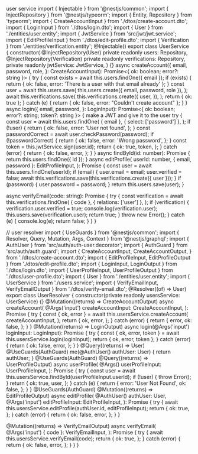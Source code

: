 user service
import { Injectable } from '@nestjs/common';
import { InjectRepository } from '@nestjs/typeorm';
import { Entity, Repository } from 'typeorm';
import { CreateAccountInput } from './dtos/create-account.dto';
import { LoginInput } from './dtos/login.dto';
import { User } from './entities/user.entity';
import { JwtService } from 'src/jwt/jwt.service';
import { EditProfileInput } from './dtos/edit-profile.dto';
import { Verification } from './entities/verification.entity';
@Injectable()
export class UserService {
constructor(
@InjectRepository(User) private readonly users: Repository<User>,
@InjectRepository(Verification)
private readonly verifications: Repository<Verification>,
private readonly jwtService: JwtService,
) {}
async createAccount({
email,
password,
role,
}: CreateAccountInput): Promise<{ ok: boolean; error?: string }> {
try {
const exists = await this.users.findOne({ email });
if (exists) {
return { ok: false, error: 'There is a user with that email already' };
}
const user = await this.users.save(
this.users.create({ email, password, role }),
);
await this.verifications.save(
this.verifications.create({
user,
}),
);
return { ok: true };
} catch (e) {
return { ok: false, error: "Couldn't create account" };
}
}
async login({
email,
password,
}: LoginInput): Promise<{ ok: boolean; error?: string; token?: string }> {
make a JWT and give it to the user
try {
const user = await this.users.findOne(
{ email },
{ select: ['password'] },
);
if (!user) {
return {
ok: false,
error: 'User not found',
};
}
const passwordCorrect = await user.checkPassword(password);
if (!passwordCorrect) {
return {
ok: false,
error: 'Wrong password',
};
}
const token = this.jwtService.sign(user.id);
return {
ok: true,
token,
};
} catch (error) {
return {
ok: false,
error,
};
}
}
async findById(id: number): Promise<User> {
return this.users.findOne({ id });
}
async editProfile(
userId: number,
{ email, password }: EditProfileInput,
): Promise<User> {
const user = await this.users.findOne(userId);
if (email) {
user.email = email;
user.verified = false;
await this.verifications.save(this.verifications.create({ user }));
}
if (password) {
user.password = password;
}
return this.users.save(user);
}

async verifyEmail(code: string): Promise<boolean> {
try {
const verification = await this.verifications.findOne(
{ code },
{ relations: ['user'] },
);
if (verification) {
verification.user.verified = true;
console.log(verification.user);
this.users.save(verification.user);
return true;
}
throw new Error();
} catch (e) {
console.log(e);
return false;
}
}
}

// user resolver
import { UseGuards } from '@nestjs/common';
import { Resolver, Query, Mutation, Args, Context } from '@nestjs/graphql';
import { AuthUser } from 'src/auth/auth-user.decorator';
import { AuthGuard } from 'src/auth/auth.guard';
import {
CreateAccountInput,
CreateAccountOutput,
} from './dtos/create-account.dto';
import { EditProfileInput, EditProfileOutput } from './dtos/edit-profile.dto';
import { LoginInput, LoginOutput } from './dtos/login.dto';
import { UserProfileInput, UserProfileOutput } from './dtos/user-profile.dto';
import { User } from './entities/user.entity';
import { UserService } from './users.service';
import { VerifyEmailInput, VerifyEmailOutput } from './dtos/verify-email.dto';
@Resolver((of) => User)
export class UserResolver {
constructor(private readonly usersService: UserService) {}
@Mutation((returns) => CreateAccountOutput)
async createAccount(
@Args('input') createAccountInput: CreateAccountInput,
): Promise<CreateAccountOutput> {
try {
const { ok, error } = await this.usersService.createAccount(
createAccountInput,
);
return {
ok,
error,
};
} catch (error) {
return {
error,
ok: false,
};
}
}
@Mutation((returns) => LoginOutput)
async login(@Args('input') loginInput: LoginInput): Promise<LoginOutput> {
try {
const { ok, error, token } = await this.usersService.login(loginInput);
return { ok, error, token };
} catch (error) {
return {
ok: false,
error,
};
}
}
@Query((returns) => User)
@UseGuards(AuthGuard)
me(@AuthUser() authUser: User) {
return authUser;
}
@UseGuards(AuthGuard)
@Query((returns) => UserProfileOutput)
async userProfile(
@Args() userProfileInput: UserProfileInput,
): Promise<UserProfileOutput> {
try {
const user = await this.usersService.findById(userProfileInput.userId);
if (!user) {
throw Error();
}
return {
ok: true,
user,
};
} catch (e) {
return {
error: 'User Not Found',
ok: false,
};
}
}
@UseGuards(AuthGuard)
@Mutation((returns) => EditProfileOutput)
async editProfile(
@AuthUser() authUser: User,
@Args('input') editProfileInput: EditProfileInput,
): Promise<EditProfileOutput> {
try {
await this.usersService.editProfile(authUser.id, editProfileInput);
return {
ok: true,
};
} catch (error) {
return {
ok: false,
error,
};
}
}

@Mutation((returns) => VerifyEmailOutput)
async verifyEmail(
@Args('input') { code }: VerifyEmailInput,
): Promise<VerifyEmailOutput> {
try {
await this.usersService.verifyEmail(code);
return {
ok: true,
};
} catch (error) {
return {
ok: false,
error,
};
}
}
}
